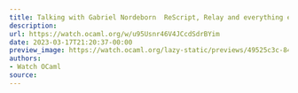 ```yaml
---
title: Talking with Gabriel Nordeborn  ReScript, Relay and everything else!
description:
url: https://watch.ocaml.org/w/u95Usnr46V4JCcdSdrBYim
date: 2023-03-17T21:20:37-00:00
preview_image: https://watch.ocaml.org/lazy-static/previews/49525c3c-8484-4347-b1d5-dea6f9f26899.jpg
authors:
- Watch OCaml
source:
---
```



